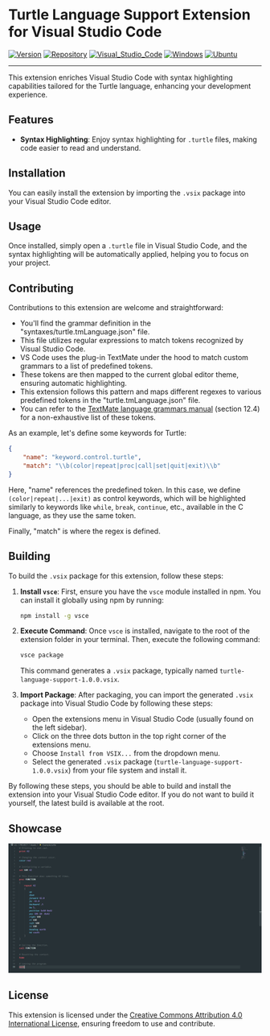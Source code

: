 # Turtle Language Support Extension for Visual Studio Code

[![Version](https://img.shields.io/badge/version-1.0.0-blue.svg)](https://en.wikipedia.org/wiki/Software_versioning)
[![Repository](https://img.shields.io/badge/Repo-100000?&logo=github&logoColor=white)](https://github.com/Eorix/turtle-language-support)
[![Visual_Studio_Code](https://img.shields.io/badge/Visual_Studio_Code-0078D4?logo=visual%20studio%20code&logoColor=white)](https://code.visualstudio.com/)
[![Windows](https://img.shields.io/badge/Windows-0078D6?&logo=windows&logoColor=white)](https://en.wikipedia.org/wiki/Microsoft_Windows)
[![Ubuntu](https://img.shields.io/badge/Ubuntu-E95420?logo=ubuntu&logoColor=white)](https://en.wikipedia.org/wiki/Ubuntu)

---

This extension enriches Visual Studio Code with syntax highlighting capabilities tailored for the Turtle language, enhancing your development experience.

## Features

- **Syntax Highlighting**: Enjoy syntax highlighting for `.turtle` files, making code easier to read and understand.

## Installation

You can easily install the extension by importing the `.vsix` package into your Visual Studio Code editor.

## Usage

Once installed, simply open a `.turtle` file in Visual Studio Code, and the syntax highlighting will be automatically applied, helping you to focus on your project.

## Contributing

Contributions to this extension are welcome and straightforward:

- You'll find the grammar definition in the "syntaxes/turtle.tmLanguage.json" file.
- This file utilizes regular expressions to match tokens recognized by Visual Studio Code.
- VS Code uses the plug-in TextMate under the hood to match custom grammars to a list of predefined tokens.
- These tokens are then mapped to the current global editor theme, ensuring automatic highlighting.
- This extension follows this pattern and maps different regexes to various predefined tokens in the "turtle.tmLanguage.json" file.
- You can refer to the [TextMate language grammars manual](https://macromates.com/manual/en/language_grammars) (section 12.4) for a non-exhaustive list of these tokens.

As an example, let's define some keywords for Turtle:

```json
{
    "name": "keyword.control.turtle",
    "match": "\\b(color|repeat|proc|call|set|quit|exit)\\b"
}
```

Here, "name" references the predefined token. In this case, we define `(color|repeat|...|exit)` as control keywords, which will be highlighted similarly to keywords like `while`, `break`, `continue`, etc., available in the C language, as they use the same token.

Finally, "match" is where the regex is defined.

## Building

To build the `.vsix` package for this extension, follow these steps:

1. **Install `vsce`**: First, ensure you have the `vsce` module installed in npm. You can install it globally using npm by running:
   ```bash
   npm install -g vsce
   ```

2. **Execute Command**: Once `vsce` is installed, navigate to the root of the extension folder in your terminal. Then, execute the following command:
   ```bash
   vsce package
   ```

   This command generates a `.vsix` package, typically named `turtle-language-support-1.0.0.vsix`.

3. **Import Package**: After packaging, you can import the generated `.vsix` package into Visual Studio Code by following these steps:
   - Open the extensions menu in Visual Studio Code (usually found on the left sidebar).
   - Click on the three dots button in the top right corner of the extensions menu.
   - Choose `Install from VSIX...` from the dropdown menu.
   - Select the generated `.vsix` package (`turtle-language-support-1.0.0.vsix`) from your file system and install it.

By following these steps, you should be able to build and install the extension into your Visual Studio Code editor. If you do not want to build it yourself, the latest build is available at the root.

## Showcase

![Showcase](./Showcase.png)

## License

This extension is licensed under the [Creative Commons Attribution 4.0 International License](https://creativecommons.org/licenses/by/4.0/), ensuring freedom to use and contribute.